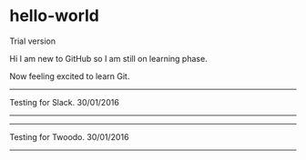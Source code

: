 # hello-world
Trial version

Hi I am new to GitHub so I am still on learning phase.

Now feeling excited to learn Git.

***********************
Testing for Slack.
30/01/2016

*************************

***********************
Testing for Twoodo.
30/01/2016

*************************